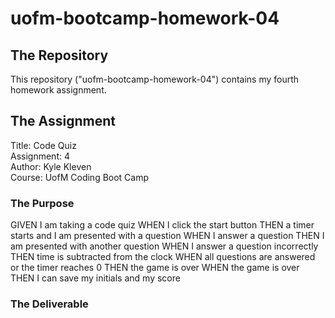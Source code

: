 # uofm-bootcamp-homework-04

## The Repository
This repository ("uofm-bootcamp-homework-04") contains my fourth homework assignment.

## The Assignment
Title: Code Quiz   
Assignment: 4  
Author: Kyle Kleven    
Course: UofM Coding Boot Camp 

### The Purpose
GIVEN I am taking a code quiz
WHEN I click the start button
THEN a timer starts and I am presented with a question
WHEN I answer a question
THEN I am presented with another question
WHEN I answer a question incorrectly
THEN time is subtracted from the clock
WHEN all questions are answered or the timer reaches 0
THEN the game is over
WHEN the game is over
THEN I can save my initials and my score

### The Deliverable
<application link>